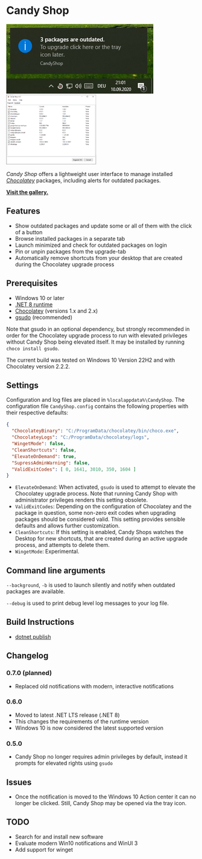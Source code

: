 # Candy Shop
![CandyShop Example](/docs/example.jpg)
<img src="/docs/upgrade.jpg" alt="upgrade view" height="184px"/>

_Candy Shop_ offers a lightweight user interface to manage installed _[Chocolatey](https://chocolatey.org/)_ packages, including alerts for outdated packages.

__[Visit the gallery.](/docs/gallery.md)__

## Features
* Show outdated packages and update some or all of them with the click of a button
* Browse installed packages in a separate tab
* Launch minimized and check for outdated packages on login
* Pin or unpin packages from the upgrade-tab
* Automatically remove shortcuts from your desktop that are created during the Chocolatey upgrade process

## Prerequisites
- Windows 10 or later
- [.NET 8 runtime](https://dotnet.microsoft.com/en-us/download/dotnet/8.0)
- [Chocolatey](https://chocolatey.org/) (versions 1.x and 2.x)
- [gsudo](https://github.com/gerardog/gsudo) (recommended)

Note that gsudo in an optional dependency, but strongly recommended in order for the Chocolatey upgrade process to run with elevated privileges without Candy Shop being elevated itself. It may be installed by running `choco install gsudo`.

The current build was tested on Windows 10 Version 22H2 and with Chocolatey version 2.2.2. 

## Settings
Configuration and log files are placed in `%localappdata%\CandyShop`. The configuration file `CandyShop.config` contains the following properties with their respective defaults:
```json
{
  "ChocolateyBinary": "C:/ProgramData/chocolatey/bin/choco.exe",
  "ChocolateyLogs": "C:/ProgramData/chocolatey/logs",
  "WingetMode": false,
  "CleanShortcuts": false,
  "ElevateOnDemand": true,
  "SupressAdminWarning": false,
  "ValidExitCodes": [ 0, 1641, 3010, 350, 1604 ]
}
```

- `ElevateOnDemand`: When activated, `gsudo` is used to attempt to elevate the Chocolatey upgrade process. Note that running Candy Shop with administrator privileges renders this setting obsolete.
- `ValidExitCodes`: Depending on the configuration of Chocolatey and the package in question, some non-zero exit codes when upgrading packages should be considered valid. This setting provides sensible defaults and allows further customization.
- `CleanShortcuts`: If this setting is enabled, Candy Shops watches the Desktop for new shortcuts, that are created during an active upgrade process, and attempts to delete them.
- `WingetMode`: Experimental.

## Command line arguments
`--background`, `-b` is used to launch silently and notify when outdated packages are available.

`--debug` is used to print debug level log messages to your log file.

## Build Instructions

- [dotnet publish](https://docs.microsoft.com/en-us/dotnet/core/tools/dotnet-publish)

## Changelog

### 0.7.0 (planned)

- Replaced old notifications with modern, interactive notifications

### 0.6.0

- Moved to latest .NET LTS release (.NET 8)
- This changes the requirements of the runtime version
- Windows 10 is now considered the latest supported version

### 0.5.0

- Candy Shop no longer requires admin privileges by default, instead it prompts for elevated rights using `gsudo`

## Issues
* Once the notification is moved to the Windows 10 Action center it can no longer be clicked. Still, Candy Shop may be opened via the tray icon.

## TODO
* Search for and install new software
* Evaluate modern Win10 notifications and WinUI 3
* Add support for winget
